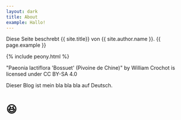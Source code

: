 ```yaml
---
layout: dark
title: About
example: Hallo!
---
```


Diese Seite beschrebt {{ site.title}} von {{ site.author.name }}.
{{ page.example }}

{% include peony.html %}

"Paeonia lactiflora 'Bossuet' (Pivoine de Chine)" by William Crochot is licensed under CC BY-SA 4.0

Dieser Blog ist mein bla bla bla auf Deutsch.

# 😆

